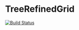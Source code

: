 # TreeRefinedGrid

[![Build Status](https://github.com/lmejn/TreeRefinedGrid.jl/actions/workflows/CI.yml/badge.svg?branch=main)](https://github.com/lmejn/TreeRefinedGrid.jl/actions/workflows/CI.yml?query=branch%3Amain)
